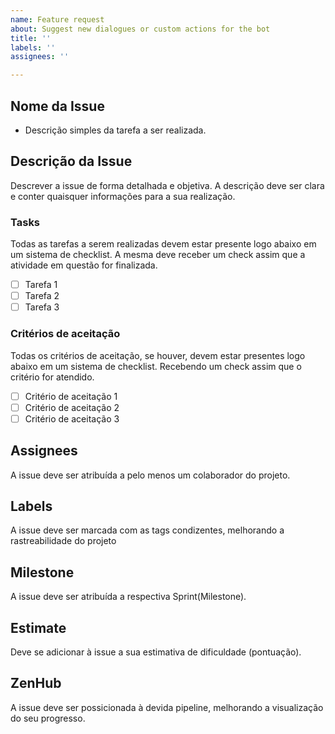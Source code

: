 ```yaml
---
name: Feature request
about: Suggest new dialogues or custom actions for the bot
title: ''
labels: ''
assignees: ''

---
```


## Nome da Issue

- Descrição simples da tarefa a ser realizada.

## Descrição da Issue

Descrever a issue de forma detalhada e objetiva. A descrição deve ser clara e conter quaisquer informações para a sua realização.

### Tasks

Todas as tarefas a serem realizadas devem estar presente logo abaixo em um sistema de checklist. A mesma deve receber um check assim que a atividade em questão for finalizada.

- [ ] Tarefa 1
- [ ] Tarefa 2
- [ ] Tarefa 3

### Critérios de aceitação

Todas os critérios de aceitação, se houver, devem estar presentes logo abaixo em um sistema de checklist. Recebendo um check assim que o critério for atendido.

- [ ] Critério de aceitação 1
- [ ] Critério de aceitação 2
- [ ] Critério de aceitação 3

## Assignees

A issue deve ser atribuída a pelo menos um colaborador do projeto.

## Labels

A issue deve ser marcada com as tags condizentes, melhorando a rastreabilidade do projeto

## Milestone

A issue deve ser atribuída a respectiva Sprint(Milestone).

## Estimate

Deve se adicionar à issue a sua estimativa de dificuldade (pontuação).

## ZenHub

A issue deve ser possicionada à devida pipeline, melhorando a visualização do seu progresso.
